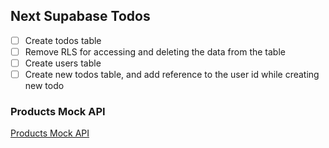 ## Next Supabase Todos

- [ ] Create todos table
- [ ] Remove RLS for accessing and deleting the data from the table
- [ ] Create users table
- [ ] Create new todos table, and add reference to the user id while creating new todo

### Products Mock API

[Products Mock API](https://nextjs-supabase-todo-tau.vercel.app/api/products)
